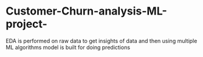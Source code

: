 # Customer-Churn-analysis-ML-project-
EDA is performed on raw data to get insights of data and then using multiple ML algorithms model is built for doing predictions 
